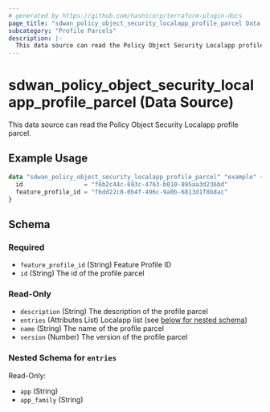 ```yaml
---
# generated by https://github.com/hashicorp/terraform-plugin-docs
page_title: "sdwan_policy_object_security_localapp_profile_parcel Data Source - terraform-provider-sdwan"
subcategory: "Profile Parcels"
description: |-
  This data source can read the Policy Object Security Localapp profile parcel.
---
```


# sdwan_policy_object_security_localapp_profile_parcel (Data Source)

This data source can read the Policy Object Security Localapp profile parcel.

## Example Usage

```terraform
data "sdwan_policy_object_security_localapp_profile_parcel" "example" {
  id                 = "f6b2c44c-693c-4763-b010-895aa3d236bd"
  feature_profile_id = "f6dd22c8-0b4f-496c-9a0b-6813d1f8b8ac"
}
```

<!-- schema generated by tfplugindocs -->
## Schema

### Required

- `feature_profile_id` (String) Feature Profile ID
- `id` (String) The id of the profile parcel

### Read-Only

- `description` (String) The description of the profile parcel
- `entries` (Attributes List) Localapp list (see [below for nested schema](#nestedatt--entries))
- `name` (String) The name of the profile parcel
- `version` (Number) The version of the profile parcel

<a id="nestedatt--entries"></a>
### Nested Schema for `entries`

Read-Only:

- `app` (String)
- `app_family` (String)
